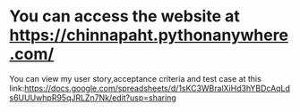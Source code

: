 # You can access the website at https://chinnapaht.pythonanywhere.com/
You can view my user story,acceptance criteria and test case at this link:https://docs.google.com/spreadsheets/d/1sKC3WBralXiHd3hYBDcAqLds6UUUwhpR95qJRLZn7Nk/edit?usp=sharing
